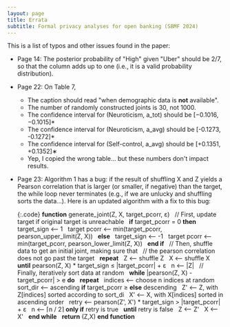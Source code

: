 ```yaml
---
layout: page
title: Errata
subtitle: Formal privacy analyses for open banking (SBMF 2024)
---
```


<style>
  .code {
    white-space: pre-wrap;
  }

  .code.wrap-indent {
    text-indent: -5rem;
    padding-left: 5rem;
  }

  .join-top {
    margin-top: 0;
  }

  .join-bottom {
    margin-bottom: 0;
  }
</style>

This is a list of typos and other issues found in the paper:

* Page 14: The posterior probability of "High" given "Uber" should be 2/7, so that the column adds up to one
    (i.e., it is a valid probability distribution).  

* Page 22: On Table 7,
  - The caption should read "when demographic data is **not** available".
  - The number of randomly constructed joints is 30, not 1000.
  - The confidence interval for (Neuroticism, a_tot) should be \[−0.1016, −0.1015\]*
  - The confidence interval for (Neuroticism, a_avg) should be \[-0.1273, -0.1272\]*
  - The confidence interval for (Self-control, a_avg) should be \[+0.1351, +0.1352\]∗
  - Yep, I copied the wrong table... but these numbers don't impact results.  

* Page 23: Algorithm 1 has a bug: if the result of shuffling X and Z
    yields a Pearson correlation that is larger (or smaller, if negative) than the target,
    the while loop never terminates (e.g., if we are unlucky and shuffling sorts the data...).
    Here is an updated algorithm with a fix to this bug:

    {:.code}
    **function** generate_joint(Z, X, target_pcorr, ε)
    &nbsp; // First, update target if original target is unreachable
    &nbsp; **if** target_pcorr = 0 **then**
    &nbsp;   target_sign ⟵  1
    &nbsp;   target pcorr ⟵  min(target_pcorr, pearson_upper_limit(Z, X))
    &nbsp; **else**
    &nbsp;   target_sign ⟵  -1
    &nbsp;   target pcorr ⟵  min(target_pcorr, pearson_lower_limit(Z, X))
    &nbsp; **end if**
    &nbsp; // Then, shuffle data to get an initial joint, making sure that
    &nbsp; // the pearson correlation does not go past the target
    &nbsp;  **repeat**
    &nbsp;   Z ⟵  shuffle Z
    &nbsp;   X ⟵  shuffle X
    &nbsp; **until** pearson(Z, X) * target_sign ≤ |target_pcorr| + ε
    &nbsp; n ⟵  |Z|
    &nbsp; // Finally, iteratively sort data at random
    &nbsp; **while** |pearson(Z, X) - target_pcorr| > e **do**
    &nbsp;   **repeat**
    &nbsp;     indices ⟵  choose n indices at random
    &nbsp;     sort_dir ⟵  ascending **if** target_pcorr ≥ **else** descending
    &nbsp;     Z' ⟵  Z, with Z\[indices\] sorted according to sort_di
    &nbsp;     X' ⟵  X, with X\[indices\] sorted in ascending order
    &nbsp;     retry ⟵  pearson(Z', X') * target_sign > |target_pcorr| + ε
    &nbsp;     n ⟵  ⌈n / 2⌉ **only if** retry is true
    &nbsp;   **until** retry is false
    &nbsp;   Z ⟵  Z'
    &nbsp;   X ⟵  X'
    &nbsp; **end while**
    &nbsp; **return** (Z,X)
    **end function**
